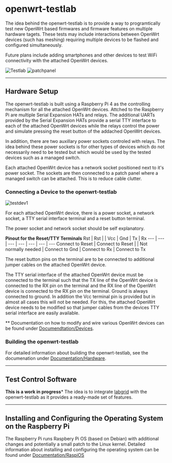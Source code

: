 # openwrt-testlab

The idea behind the openwrt-testlab is to provide a way to programtically test new OpenWrt based firmwares and firmware features on multiple hardware tagets.  These tests may include interactions between OpenWrt devices (such has meshing) requiring multiple devices to be flashed and configured simultaneously.

Future plans include adding smartphones and other devices to test WiFi connectivity with the attached OpenWrt devices.

![Testlab](https://github.com/user-attachments/assets/342c0612-ab7b-4b83-ad80-b10386c611cb)
![patchpanel](https://github.com/user-attachments/assets/a955a3a7-a62a-4301-84dc-18d35c71b239)

---

## Hardware Setup

The openwrt-testlab is built using a Raspberry Pi 4 as the controlling mechanism for all the attached OpenWrt devices.  Attched to the Raspberry Pi are multiple Serial Expansion HATs and relays.  The additional UARTs provided by the Serial Expansion HATs provide a serial TTY interface to each of the attached OpenWrt devices while the relays control the power and simulate pressing the reset button of the addached OpenWrt devices.

In addition, there are two auxillary power sockets controled with relays.  The idea behind these power sockets is for other types of devices which do not necessarily need to be tested but which would be used by the tested devices such as a managed switch.

Each attached OpenWrt device has a network socket positioned next to it's power socket.  The sockets are then connected to a patch panel where a managed switch can be attached.  This is to reduce cable clutter.

### Connecting a Device to the openwrt-testlab

![testdev1](https://github.com/user-attachments/assets/495f7078-c43f-448b-be26-f172b0fad3ab)

For each attached OpenWrt device, there is a power socket, a network socket, a TTY serial interface terminal and a reset button terminal.  

The power socket and network socket should be self explanatory. 

**Pinout for the Reset/TTY Terminals**
Rst | Rst | | Vcc | Gnd | Tx | Rx
--- | --- | --- | --- | --- | --- | ---
Connect to Reset | Connect to Reset | | Not normally needed | Connect to Gnd | Connect to Rx | Connect to Tx

The reset button pins on the terminal are to be connected to additional jumper cables on the attached OpenWrt device.

The TTY serial interface of the attached OpenWrt device must be connected to the terminal such that the TX line of the OpenWrt device is connected to the RX pin on the terminal and the RX line of the OpenWrt device is connected to the RX pin on the terminal.  Ground is always connected to ground.  In addition the Vcc terminal pin is provided but in almost all cases this will not be needed.  For this, the attached OpenWrt device needs to be modified so that jumper cables from the devices TTY serial interface are easily available.

** Documentation on how to modify and wire various OpenWrt devices can be found under [Documendtation/Devices](Documentation/Devices).

### Building the openwrt-testlab

For detailed information about building the openwrt-testlab, see the documenation under [Documentation/Hardware](Documentation/Hardware).

---

## Test Control Software

**This is a work in progress***
The idea is to integrate [labgrid](https://labgrid.readthedocs.io/en/latest/) with the openwrt-testlab as it provides a ready-made set of features.

---

## Installing and Configuring the Operating System on the Raspberry Pi

The Raspberry Pi runs Raspbery Pi OS (based on Debian) with additional changes and potentially a small patch to the Linux kernel.  Detailed information about installing and configuring the operating system can be found under [Documentation/RaspiOS](Documentation/RaspiOS)

